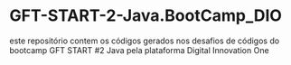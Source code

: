 # GFT-START-2-Java.BootCamp_DIO
este repositório contem os códigos gerados nos desafios de códigos do bootcamp  GFT START #2 Java pela plataforma Digital Innovation One
